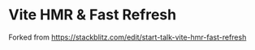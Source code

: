 # Vite HMR & Fast Refresh

Forked from https://stackblitz.com/edit/start-talk-vite-hmr-fast-refresh
